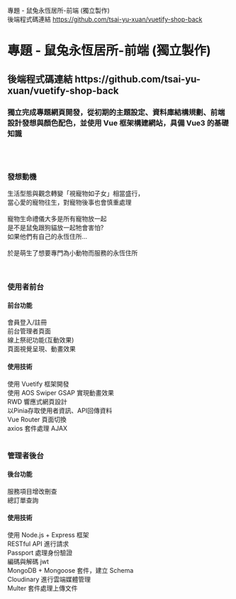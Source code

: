 專題 - 鼠兔永恆居所-前端 (獨立製作) <br>
後端程式碼連結 https://github.com/tsai-yu-xuan/vuetify-shop-back



<h1> 專題 - 鼠兔永恆居所-前端 (獨立製作)  </h1>
<h2> 後端程式碼連結 https://github.com/tsai-yu-xuan/vuetify-shop-back </h2>
<h3>獨立完成專題網頁開發，從初期的主題設定、資料庫結構規劃、前端設計發想與顏色配色，並使用 Vue 框架構建網站，具備 Vue3 的基礎知識</h3>
<br>

<br>
<h3>發想動機</h3>
<p>生活型態與觀念轉變「視寵物如子女」相當盛行，<br>
當心愛的寵物往生，對寵物後事也會慎重處理<br>
<br>
寵物生命禮儀大多是所有寵物放一起<br>
是不是鼠兔跟狗貓放一起牠會害怕?<br>
如果他們有自己的永恆住所...<br>
<br>
於是萌生了想要專門為小動物而服務的永恆住所</p>
<br>
<h3>使用者前台</h3>
<h4>前台功能</h4>
會員登入/註冊<br>
前台管理者頁面<br>
線上祭祀功能(互動效果)<br>
頁面視覺呈現、動畫效果<br>
<h4>使用技術</h4>
使用 Vuetify 框架開發<br>
使用 AOS Swiper GSAP 實現動畫效果<br>
RWD 響應式網頁設計<br>
以Pinia存取使用者資訊、API回傳資料<br>
Vue Router 頁面切換<br>
axios 套件處理 AJAX<br>
<br>
<h3>管理者後台</h3>
<h4>後台功能</h4>
服務項目增改刪查<br>
總訂單查詢<br>
<h4>使用技術</h4>
使用 Node.js + Express 框架<br>
RESTful API 進行請求<br>
Passport 處理身份驗證<br>
編碼與解碼 jwt<br>
MongoDB + Mongoose 套件，建立 Schema<br>
Cloudinary 進行雲端媒體管理<br>
Multer 套件處理上傳文件<br>

